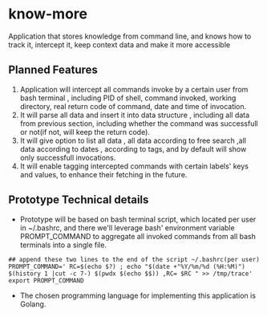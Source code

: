 # know-more
Application that stores knowledge from command line, and knows how to track it, intercept it, keep context data and make it more accessible

## Planned Features
1. Application will intercept all commands invoke by a certain user from bash terminal , including PID of shell, command invoked, working directory, real return code of command, date and time of invocation.
2. It will parse all data and insert it into data structure , including all data from previous section, including whether the command was successfull or not(if not, will keep the return code).
3. It will give option to list all data , all data according to free search ,all data according to dates , according to tags, and by default will show only successfull invocations.
4. It will enable tagging intercepted commands with certain labels' keys and values, to enhance their fetching in the future.


## Prototype Technical details

- Prototype will be based on bash terminal script, which located per user in ~/.bashrc, and there we'll leverage bash' environment variable PROMPT_COMMAND   to aggregate all invoked commands from all bash terminals into a single file.

```shell
## append these two lines to the end of the script ~/.bashrc(per user)
PROMPT_COMMAND=' RC=$(echo $?) ; echo "$(date +"%Y/%m/%d (%H:%M)") $(history 1 |cut -c 7-) $(pwdx $(echo $$)) ,RC= $RC " >> /tmp/trace'
export PROMPT_COMMAND
```
- The chosen programming language for implementing this application is Golang.
